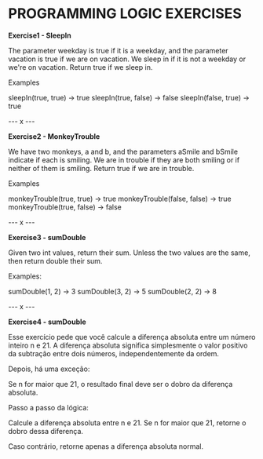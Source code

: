 # PROGRAMMING LOGIC EXERCISES

**Exercise1 - SleepIn**

The parameter weekday is true if it is a weekday, and the parameter vacation is true if we are on vacation. We sleep in if it is not a weekday or we're on vacation. Return true if we sleep in.

Examples

sleepIn(true, true) → true
sleepIn(true, false) → false
sleepIn(false, true) → true

--- x ---

**Exercise2 - MonkeyTrouble**

We have two monkeys, a and b, and the parameters aSmile and bSmile indicate if each is smiling. We are in trouble if they are both smiling or if neither of them is smiling. Return true if we are in trouble.

Examples

monkeyTrouble(true, true) → true
monkeyTrouble(false, false) → true
monkeyTrouble(true, false) → false

--- x ---

**Exercise3 - sumDouble**

Given two int values, return their sum. Unless the two values are the same, then return double their sum.

Examples:

sumDouble(1, 2) → 3
sumDouble(3, 2) → 5
sumDouble(2, 2) → 8

--- x ---

**Exercise4 - sumDouble**

Esse exercício pede que você calcule a diferença absoluta entre um número inteiro n e 21. A diferença absoluta significa simplesmente o valor positivo da subtração entre dois números, independentemente da ordem.

Depois, há uma exceção:

Se n for maior que 21, o resultado final deve ser o dobro da diferença absoluta.

Passo a passo da lógica:

Calcule a diferença absoluta entre n e 21.
Se n for maior que 21, retorne o dobro dessa diferença.

Caso contrário, retorne apenas a diferença absoluta normal.

